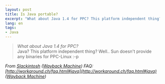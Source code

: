 ```yaml
---
layout: post
title: Is Java portable?
excerpt: "What about Java 1.4 for PPC? This platform independent thing? Well.."
lang: en
tags:
- Java
---
```


> *What about Java 1.4 for PPC?*<br>
> Java? This platform independent thing? Well.. Sun doesn't provide any binaries for PPC-Linux :-p

_From [Slackintosh](http://workaround.ch/) ([Wayback Machine](https://web.archive.org/web/20051226082443/http://workaround.ch/index.html)) FAQ: [http://workaround.ch/faq.html#java](http://workaround.ch/faq.html#java) ([Wayback Machine](https://web.archive.org/web/20051226082443/http://workaround.ch/faq.html#java))_
